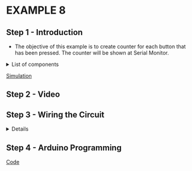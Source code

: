 # EXAMPLE 8

## Step 1 - Introduction

- The objective of this example is to create counter for each button that has been pressed. The counter will be shown at Serial Monitor.

<details>
  <summary>
    List of components
  </summary>
  
  
  1. Arduino
  2. Five push button
  3. Breadboard
  4. Jumpers
</details>

[Simulation](https://www.tinkercad.com/things/jFWdM29y2Po-esd-gpioe8)

## Step 2 - Video

[]()

## Step 3 - Wiring the Circuit

<details>
  <summary>Details</summary>
  
  <img src="/Images/ESD-GPIO_E8.png" height="470">  <img src="/Images/IMG_20201108_203223.jpg" height="470">
</details>

## Step 4 - Arduino Programming

[Code](https://github.com/muhdman/MCTE4342-ESD/edit/main/Week4-GPIO/Example_8/Example_8.ino)
